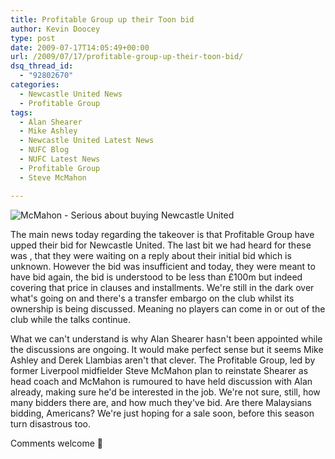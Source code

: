 ```yaml
---
title: Profitable Group up their Toon bid
author: Kevin Doocey
type: post
date: 2009-07-17T14:05:49+00:00
url: /2009/07/17/profitable-group-up-their-toon-bid/
dsq_thread_id:
  - "92802670"
categories:
  - Newcastle United News
  - Profitable Group
tags:
  - Alan Shearer
  - Mike Ashley
  - Newcastle United Latest News
  - NUFC Blog
  - NUFC Latest News
  - Profitable Group
  - Steve McMahon

---
```

![McMahon - Serious about buying Newcastle United](http://static.guim.co.uk/sys-images/Football/Pix/pictures/2008/08/07/mcmahon476.jpg)

The main news  today regarding the takeover is that Profitable Group have upped their bid for Newcastle United. The last bit we had heard for these was , that they were waiting on a reply about their initial bid which is unknown. However the bid was insufficient and today, they were meant to have bid again, the bid is understood to be less than £100m but indeed covering that price in clauses and installments. We're still in the dark over what's going on and there's a transfer embargo on the club whilst its ownership is being discussed. Meaning no players can come in or out of the club while the talks continue.

What we can't understand is why Alan Shearer hasn't been appointed while the discussions are ongoing. It would make perfect sense but it seems Mike Ashley and Derek Llambias aren't that clever. The Profitable Group, led by former Liverpool midfielder Steve McMahon plan to reinstate Shearer as head coach and McMahon is rumoured to have held discussion with Alan already, making sure he'd be interested in the job. We're not sure, still, how many bidders there are, and how much they've bid. Are there Malaysians bidding, Americans? We're just hoping for a sale soon, before this season turn disastrous too.

Comments welcome 🙂
